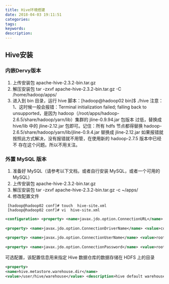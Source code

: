 ```yaml
---
title: Hive环境搭建
date: 2018-04-03 19:11:51
categories:
tags:
keywords:
description:
---
```

## Hive安装
### 内嵌Dervy版本
1. 上传安装包 apache-hive-2.3.2-bin.tar.gz 
2.  解压安装包 tar  -zxvf  apache-hive-2.3.2-bin.tar.gz  -C  /home/hadoop/apps/ 
3. 进入到 bin 目录，运行 hive 脚本：[hadoop@hadoop02 bin]$ ./hive 
         注意： 1、这时候一般会报错：Terminal initialization failed; falling back to unsupported，是因为 hadoop（/root/apps/hadoop-2.6.5/share/hadoop/yarn/lib）集群的 jline-0.9.94.jar 包版本 过低，替换成 hive/lib 中的 jline-2.12.jar 包即可。记住：所有 hdfs 节点都得替换 hadoop-2.6.5/share/hadoop/yarn/lib/jline-0.9.4.jar 替换成 jline-2.12.jar 如果报错就按照此方式解决，没有报错就不用管，在使用新的 hadoop-2.7.5 版本中已经不 存在这个问题。所以不用关注。 
### 外置 MySQL 版本 
1. 准备好 MySQL（请参考以下文档，或者自行安装 MySQL，或者一个可用的 MySQL） 
2. 上传安装包 apache-hive-2.3.2-bin.tar.gz 
3. 解压安装包 tar  -zxvf  apache-hive-2.3.2-bin.tar.gz  -c  ~/apps/ 
4. 修改配置文件 
 ```shell
  [hadoop@hadoop02 conf]# touch  hive-site.xml     
  [hadoop@hadoop02 conf]# vi  hive-site.xml 
  ````
```xml
<configuration> <property> <name>javax.jdo.option.ConnectionURL</name> <value>jdbc:mysql://hadoop02:3306/hivedb?createDatabaseIfNotExist=true</value> <description>JDBC connect string for a JDBC metastore</description> <!-- 如果 mysql 和 hive 在同一个服务器节点，那么请更改 hadoop02 为 localhost  --> </property> 
 
<property> <name>javax.jdo.option.ConnectionDriverName</name> <value>com.mysql.jdbc.Driver</value> <description>Driver class name for a JDBC metastore</description> </property> 
 
<property> <name>javax.jdo.option.ConnectionUserName</name> <value>root</value> <description>username to use against metastore database</description> </property> 
 
<property> <name>javax.jdo.option.ConnectionPassword</name> <value>root</value> <description>password to use against metastore database</description> </property> </configuration> 
```
可选配置，该配置信息用来指定 Hive 数据仓库的数据存储在 HDFS 上的目录 
```xml
<property> 
<name>hive.metastore.warehouse.dir</name> 
<value>/user/hive/warehouse</value> <description>hive default warehouse, if nessecory, change it</description> </property> 
```
